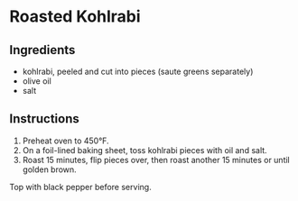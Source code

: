 # Roasted Kohlrabi

## Ingredients

- kohlrabi, peeled and cut into pieces (saute greens separately)
- olive oil
- salt

## Instructions

1. Preheat oven to 450°F.
2. On a foil-lined baking sheet, toss kohlrabi pieces with oil and salt.
3. Roast 15 minutes, flip pieces over, then roast another 15 minutes or until golden brown.

Top with black pepper before serving.
